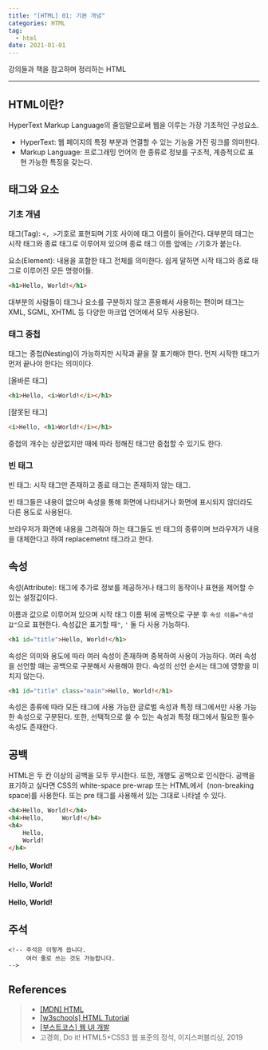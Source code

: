 ```yaml
---  
title: "[HTML] 01: 기본 개념"  
categories: HTML  
tag:
  - html
date: 2021-01-01
--- 
```


강의들과 책을 참고하며 정리하는 HTML

---

## HTML이란?

HyperText Markup Language의 줄임말으로써 웹을 이루는 가장 기초적인 구성요소.

- HyperText: 웹 페이지의 특정 부분과 연결할 수 있는 기능을 가진 링크를 의미한다.
- Markup Language: 프로그래밍 언어의 한 종류로 정보를 구조적, 계층적으로 표현 가능한 특징을 갖는다.

## 태그와 요소

### 기초 개념

태그(Tag): `<, >`기호로 표현되며 기호 사이에 태그 이름이 들어간다. 대부분의 태그는 시작 태그와 종료 태그로 이루어져 있으며 종료 태그 이름 앞에는 `/`기호가 붙는다.

요소(Element): 내용을 포함한 태그 전체를 의미한다. 쉽게 말하면 시작 태그와 종료 태그로 이루어진 모든 명령어들.

```html
<h1>Hello, World!</h1>
```

대부분의 사람들이 태그나 요소를 구분하지 않고 혼용해서 사용하는 편이며 태그는 XML, SGML, XHTML 등 다양한 마크업 언어에서 모두 사용된다.

### 태그 중첩

태그는 중첩(Nesting)이 가능하지만 시작과 끝을 잘 표기해야 한다. 먼저 시작한 태그가 먼저 끝나야 한다는 의미이다.

[올바른 태그]
```html
<h1>Hello, <i>World!</i></h1>
```

[잘못된 태그]
```html
<i>Hello, <h1>World!</i></h1>
```

중첩의 개수는 상관없지만 때에 따라 정해진 태그만 중첩할 수 있기도 한다. 

### 빈 태그

빈 태그: 시작 태그만 존재하고 종료 태그는 존재하지 않는 태그.

빈 태그들은 내용이 없으며 속성을 통해 화면에 나타내거나 화면에 표시되지 않더라도 다른 용도로 사용된다.

브라우저가 화면에 내용을 그려줘야 하는 태그들도 빈 태그의 종류이며 브라우저가 내용을 대체한다고 하여 replacemetnt 태그라고 한다. 

## 속성

속성(Attribute): 태그에 추가로 정보를 제공하거나 태그의 동작이나 표현을 제어할 수 있는 설정값이다. 

이름과 값으로 이루어져 있으며 시작 태그 이름 뒤에 공백으로 구분 후 `속성 이름="속성값"`으로 표현한다. 속성값은 표기할 때`"`, `'` 둘 다 사용 가능하다. 

```html
<h1 id="title">Hello, World!</h1>
```

속성은 의미와 용도에 따라 여러 속성이 존재하며 중복하여 사용이 가능하다. 여러 속성을 선언할 때는 공백으로 구분해서 사용해야 한다. 속성의 선언 순서는 태그에 영향을 미치지 않는다.

```html
<h1 id="title" class="main">Hello, World!</h1>
``` 

속성은 종류에 따라 모든 태그에 사용 가능한 글로벌 속성과 특정 태그에서만 사용 가능한 속성으로 구분된다. 또한, 선택적으로 쓸 수 있는 속성과 특정 태그에서 필요한 필수 속성도 존재한다.

## 공백

HTML은 두 칸 이상의 공백을 모두 무시한다. 또한, 개행도 공백으로 인식한다. 공백을 표기하고 싶다면 CSS의 white-space pre-wrap 또는 HTML에서 &nbsp;(non-breaking space)를 사용한다. 또는 pre 태그를 사용해서 있는 그대로 나타낼 수 있다. 

```html
<h4>Hello, World!</h4>
<h4>Hello,     World!</h4>
<h4>
    Hello,
    World!
</h4>
```

<h4>Hello, World!</h4>
<h4>Hello,     World!</h4>
<h4>
    Hello,
    World!
</h4>

## 주석

```
<!-- 주석은 이렇게 씁니다. 
     여러 줄로 쓰는 것도 가능합니다.
-->
```

## References

>- [[MDN] HTML](https://developer.mozilla.org/ko/docs/Web/HTML)
>- [[w3schools] HTML Tutorial](https://www.w3schools.com/html/default.asp)
>- [[부스트코스] 웹 UI 개발](https://www.boostcourse.org/cs120)
>- 고경희, Do it! HTML5+CSS3 웹 표준의 정석, 이지스퍼블리싱, 2019